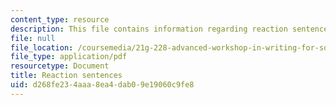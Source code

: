```yaml
---
content_type: resource
description: This file contains information regarding reaction sentences.
file: null
file_location: /coursemedia/21g-228-advanced-workshop-in-writing-for-social-sciences-and-architecture-els-spring-2007/d268fe234aaa8ea4dab09e19060c9fe8_MIT21G.228S07_summ_react.pdf
file_type: application/pdf
resourcetype: Document
title: Reaction sentences
uid: d268fe23-4aaa-8ea4-dab0-9e19060c9fe8
---
```

